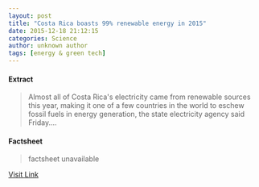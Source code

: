 ```yaml
---
layout: post
title: "Costa Rica boasts 99% renewable energy in 2015"
date: 2015-12-18 21:12:15
categories: Science
author: unknown author
tags: [energy & green tech]
---
```



#### Extract
>Almost all of Costa Rica's electricity came from renewable sources this year, making it one of a few countries in the world to eschew fossil fuels in energy generation, the state electricity agency said Friday....

#### Factsheet
>factsheet unavailable

[Visit Link](http://phys.org/news/2015-12-costa-rica-renewable-energy.html)


